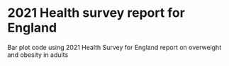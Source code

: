 # 2021 Health survey report for England
Bar plot code using 2021 Health Survey for England report on overweight and obesity in adults
